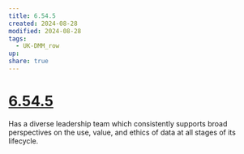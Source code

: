 ```yaml
---
title: 6.54.5
created: 2024-08-28
modified: 2024-08-28
tags:
  - UK-DMM_row
up: 
share: true
---
```

# [6.54.5](6.54.5.md)

Has a diverse leadership team which consistently supports broad perspectives on the use, value, and ethics of data at all stages of its lifecycle.
